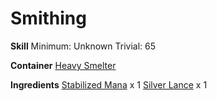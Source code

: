 <!-- TITLE: Silver Manastone Lance -->
<!-- SUBTITLE:  -->
# Smithing
**Skill**
Minimum: Unknown
Trivial: 65

**Container**
[Heavy Smelter](heavy-smelter)

**Ingredients**
[Stabilized Mana](stabilized-mana) x 1
[Silver Lance](silver-lance) x 1